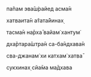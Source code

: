 па̄пам эва̄ш́райед асма̄н

хатваита̄н а̄тата̄йинах̣

тасма̄н на̄рха̄ вайам̇ хантум̇

дха̄ртара̄шт̣ра̄н са-ба̄ндхава̄н

сва-джанам̇ хи катхам̇ хатва̄

сукхинах̣ сйа̄ма ма̄дхава